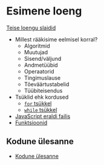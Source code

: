 # Esimene loeng

[Teise loengu slaidid](../loeng_02/slaidid.pdf)

- Millest rääkisime eelmisel korral?
    - Algoritmid
    - Muutujad
    - Sisend/väljund
    - Andmetüübid
    - Operaatorid
    - Tingimuslause
    - Tõeväärtustabelid
    - Tüübiteisendus
- Tsüklid ehk kordused
    - [`for` tsükkel](../../concepts/for/about.md)
    - [`while` tsükkel](../../concepts/while/about.md)
- [JavaScript eraldi failis](../../concepts/alustamine/about.md#javascript-eraldi-failis)
- [Funktsioonid](../../concepts/funktsioon/about.md)


## Kodune ülesanne

- [Kodune ülesanne](../../lessons/loeng_02/homework.md)
